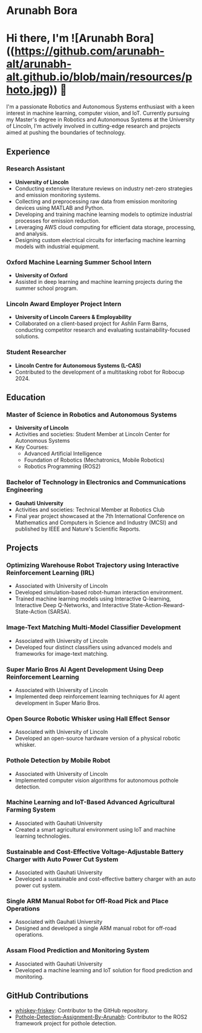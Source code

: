 # Arunabh Bora 

# Hi there, I'm ![Arunabh Bora] ((https://github.com/arunabh-alt/arunabh-alt.github.io/blob/main/resources/photo.jpg)) 👋

I'm a passionate Robotics and Autonomous Systems enthusiast with a keen interest in machine learning, computer vision, and IoT. Currently pursuing my Master's degree in Robotics and Autonomous Systems at the University of Lincoln, I'm actively involved in cutting-edge research and projects aimed at pushing the boundaries of technology.

## Experience

### Research Assistant
- **University of Lincoln**
- Conducting extensive literature reviews on industry net-zero strategies and emission monitoring systems.
- Collecting and preprocessing raw data from emission monitoring devices using MATLAB and Python.
- Developing and training machine learning models to optimize industrial processes for emission reduction.
- Leveraging AWS cloud computing for efficient data storage, processing, and analysis.
- Designing custom electrical circuits for interfacing machine learning models with industrial equipment.

### Oxford Machine Learning Summer School Intern
- **University of Oxford**
- Assisted in deep learning and machine learning projects during the summer school program.

### Lincoln Award Employer Project Intern
- **University of Lincoln Careers & Employability**
- Collaborated on a client-based project for Ashlin Farm Barns, conducting competitor research and evaluating sustainability-focused solutions.

### Student Researcher
- **Lincoln Centre for Autonomous Systems (L-CAS)**
- Contributed to the development of a multitasking robot for Robocup 2024.

## Education

### Master of Science in Robotics and Autonomous Systems
- **University of Lincoln**
- Activities and societies: Student Member at Lincoln Center for Autonomous Systems
- Key Courses:
  - Advanced Artificial Intelligence
  - Foundation of Robotics (Mechatronics, Mobile Robotics)
  - Robotics Programming (ROS2)

### Bachelor of Technology in Electronics and Communications Engineering
- **Gauhati University**
- Activities and societies: Technical Member at Robotics Club
- Final year project showcased at the 7th International Conference on Mathematics and Computers in Science and Industry (MCSI) and published by IEEE and Nature's Scientific Reports.

## Projects

### Optimizing Warehouse Robot Trajectory using Interactive Reinforcement Learning (IRL)
- Associated with University of Lincoln
- Developed simulation-based robot-human interaction environment.
- Trained machine learning models using Interactive Q-learning, Interactive Deep Q-Networks, and Interactive State-Action-Reward-State-Action (SARSA).

### Image-Text Matching Multi-Model Classifier Development
- Associated with University of Lincoln
- Developed four distinct classifiers using advanced models and frameworks for image-text matching.

### Super Mario Bros AI Agent Development Using Deep Reinforcement Learning
- Associated with University of Lincoln
- Implemented deep reinforcement learning techniques for AI agent development in Super Mario Bros.

### Open Source Robotic Whisker using Hall Effect Sensor
- Associated with University of Lincoln
- Developed an open-source hardware version of a physical robotic whisker.

### Pothole Detection by Mobile Robot
- Associated with University of Lincoln
- Implemented computer vision algorithms for autonomous pothole detection.

### Machine Learning and IoT-Based Advanced Agricultural Farming System
- Associated with Gauhati University
- Created a smart agricultural environment using IoT and machine learning technologies.

### Sustainable and Cost-Effective Voltage-Adjustable Battery Charger with Auto Power Cut System
- Associated with Gauhati University
- Developed a sustainable and cost-effective battery charger with an auto power cut system.

### Single ARM Manual Robot for Off-Road Pick and Place Operations
- Associated with Gauhati University
- Designed and developed a single ARM manual robot for off-road operations.

### Assam Flood Prediction and Monitoring System
- Associated with Gauhati University
- Developed a machine learning and IoT solution for flood prediction and monitoring.

## GitHub Contributions

- [whiskey-friskey](https://github.com/benjamin-nicholls/whiskey-friskey): Contributor to the GitHub repository.
- [Pothole-Detection-Assignment-By-Arunabh](https://github.com/arunabh-alt/Pothole-Detection-Assignment-By-Arunabh): Contributor to the ROS2 framework project for pothole detection.



